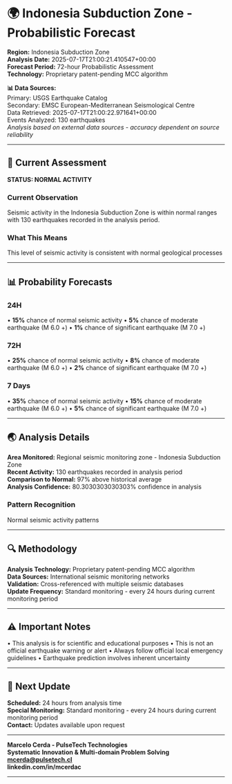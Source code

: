 # 🌍 Indonesia Subduction Zone - Probabilistic Forecast

**Region:** Indonesia Subduction Zone  
**Analysis Date:** 2025-07-17T21:00:21.410547+00:00  
**Forecast Period:** 72-hour Probabilistic Assessment  
**Technology:** Proprietary patent-pending MCC algorithm  

**📊 Data Sources:**  
Primary: USGS Earthquake Catalog  
Secondary: EMSC European-Mediterranean Seismological Centre  
Data Retrieved: 2025-07-17T21:00:22.971641+00:00  
Events Analyzed: 130 earthquakes  
*Analysis based on external data sources - accuracy dependent on source reliability*

---

## 🎯 Current Assessment

**STATUS: NORMAL ACTIVITY**

### Current Observation
Seismic activity in the Indonesia Subduction Zone is within normal ranges with 130 earthquakes recorded in the analysis period.

### What This Means
This level of seismic activity is consistent with normal geological processes

---

## 📊 Probability Forecasts

### 24H
• **15%** chance of normal seismic activity
• **5%** chance of moderate earthquake (M 6.0 +)
• **1%** chance of significant earthquake (M 7.0 +)

### 72H
• **25%** chance of normal seismic activity
• **8%** chance of moderate earthquake (M 6.0 +)
• **2%** chance of significant earthquake (M 7.0 +)

### 7 Days
• **35%** chance of normal seismic activity
• **15%** chance of moderate earthquake (M 6.0 +)
• **5%** chance of significant earthquake (M 7.0 +)

---

## 🌏 Analysis Details
**Area Monitored:** Regional seismic monitoring zone - Indonesia Subduction Zone  
**Recent Activity:** 130 earthquakes recorded in analysis period  
**Comparison to Normal:** 97% above historical average  
**Analysis Confidence:** 80.3030303030303% confidence in analysis  

### Pattern Recognition
Normal seismic activity patterns

---

## 🔍 Methodology
**Analysis Technology:** Proprietary patent-pending MCC algorithm  
**Data Sources:** International seismic monitoring networks  
**Validation:** Cross-referenced with multiple seismic databases  
**Update Frequency:** Standard monitoring - every 24 hours during current monitoring period  

---

## ⚠️ Important Notes
• This analysis is for scientific and educational purposes
• This is not an official earthquake warning or alert
• Always follow official local emergency guidelines
• Earthquake prediction involves inherent uncertainty

---

## 📅 Next Update
**Scheduled:** 24 hours from analysis time  
**Special Monitoring:** Standard monitoring - every 24 hours during current monitoring period  
**Contact:** Updates available upon request  

---

**Marcelo Cerda - PulseTech Technologies**  
**Systematic Innovation & Multi-domain Problem Solving**  
**mcerda@pulsetech.cl**  
**linkedin.com/in/mcerdac**

---

